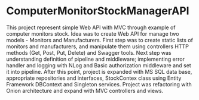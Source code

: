 # ComputerMonitorStockManagerAPI

This project represent simple Web API with MVC through example of computer monitors stock. 
Idea was to create Web API for manage two models - Monitors and Manufacturers.
First step was to create static lists of monitors and manufacturers, and manipulate them 
using controllers HTTP methods (Get, Post, Put, Delete) and Swagger tools. Next step was 
understanding definition of pipeline and middleware; implementing error handler and 
logging with NLog and Basic authorization middleware and set it into pipeline. After this point, 
project is expanded with MS SQL data base, appropriate repositories and interfaces, 
StockContex class using Entity Framework DBContext and Singleton services. 
Project was refactoring with Onion architecture and expand with MVC controllers and views. 
